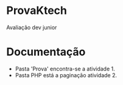 # ProvaKtech
Avaliação dev junior
 

# Documentação

* Pasta 'Prova' encontra-se a atividade 1.
* Pasta PHP está a paginação atividade 2.
